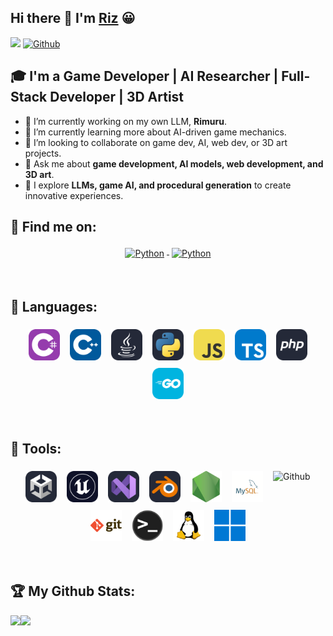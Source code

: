 ## Hi there 👋 I'm [Riz][website] 😀
![](https://visitor-badge.laobi.icu/badge?page_id=rizuruu.rizuruu) [![Github](https://img.shields.io/github/followers/rizuruu?label=Followers&logo=Github)](https://github.com/rizuruu)




## 🎓 I'm a Game Developer | AI Researcher | Full-Stack Developer | 3D Artist  

- 🔭 I’m currently working on my own LLM, **Rimuru**.  
- 🌱 I’m currently learning more about AI-driven game mechanics.  
- 👯 I’m looking to collaborate on game dev, AI, web dev, or 3D art projects.  
- 💬 Ask me about **game development, AI models, web development, and 3D art**.  
- 🤖 I explore **LLMs, game AI, and procedural generation** to create innovative experiences.  

## :email: Find me on:


<p align="center">
 <a href="https://beyondinfinitystudio.com" target="_blank" rel="noopener noreferrer"> <img src="https://beyondinfinitystudio.com/wp-content/uploads/2020/11/cropped-favicon-1.png" alt="Python" height="40" style="vertical-align:top; margin:4px"> </a>
 <a href="https://rimuruslime.com" target="_blank" rel="noopener noreferrer"> <img src="https://rimuruslime.com/wp-content/uploads/2025/05/cropped-rimuru_header.png" alt="Python" height="40" style="vertical-align:top; margin:4px"> </a>
</p>

<br />


## 🧰 Languages:
<p align="center">
<img src="https://raw.githubusercontent.com/tandpfun/skill-icons/65dea6c4eaca7da319e552c09f4cf5a9a8dab2c8/icons/CS.svg" alt="C#" height="50" style="vertical-align:top; margin:6px">
<img src="https://raw.githubusercontent.com/tandpfun/skill-icons/65dea6c4eaca7da319e552c09f4cf5a9a8dab2c8/icons/CPP.svg" alt="C++" height="50" style="vertical-align:top; margin:6px">
<img src="https://raw.githubusercontent.com/tandpfun/skill-icons/65dea6c4eaca7da319e552c09f4cf5a9a8dab2c8/icons/Java-Dark.svg" alt="Java" height="50" style="vertical-align:top; margin:6px">
<img src="https://raw.githubusercontent.com/tandpfun/skill-icons/65dea6c4eaca7da319e552c09f4cf5a9a8dab2c8/icons/Python-Dark.svg" alt="Python" height="50" style="vertical-align:top; margin:6px">
<img src="https://raw.githubusercontent.com/tandpfun/skill-icons/65dea6c4eaca7da319e552c09f4cf5a9a8dab2c8/icons/JavaScript.svg" alt="JavaScript" height="50" style="vertical-align:top; margin:6px">
<img src="https://raw.githubusercontent.com/tandpfun/skill-icons/65dea6c4eaca7da319e552c09f4cf5a9a8dab2c8/icons/TypeScript.svg" alt="TypeScript" height="50" style="vertical-align:top; margin:6px">
<img src="https://raw.githubusercontent.com/tandpfun/skill-icons/65dea6c4eaca7da319e552c09f4cf5a9a8dab2c8/icons/PHP-Dark.svg" alt="Php" height="50" style="vertical-align:top; margin:6px">
<img src="https://raw.githubusercontent.com/tandpfun/skill-icons/65dea6c4eaca7da319e552c09f4cf5a9a8dab2c8/icons/GoLang.svg" alt="Go" height="50" style="vertical-align:top; margin:6px">
</p>

<br />


## 🧰 Tools:
<p align="center">
<img src="https://raw.githubusercontent.com/tandpfun/skill-icons/65dea6c4eaca7da319e552c09f4cf5a9a8dab2c8/icons/Unity-Dark.svg" alt="Unity" height="50" style="vertical-align:top; margin:6px">
<img src="https://raw.githubusercontent.com/tandpfun/skill-icons/65dea6c4eaca7da319e552c09f4cf5a9a8dab2c8/icons/UnrealEngine.svg" alt="Unreal" height="50" style="vertical-align:top; margin:6px">
<img src="https://raw.githubusercontent.com/tandpfun/skill-icons/65dea6c4eaca7da319e552c09f4cf5a9a8dab2c8/icons/VisualStudio-Dark.svg" alt="VS" height="50" style="vertical-align:top; margin:6px">
<img src="https://raw.githubusercontent.com/tandpfun/skill-icons/65dea6c4eaca7da319e552c09f4cf5a9a8dab2c8/icons/Blender-Dark.svg" alt="Blender" height="50" style="vertical-align:top; margin:6px">
<img src="https://raw.githubusercontent.com/github/explore/80688e429a7d4ef2fca1e82350fe8e3517d3494d/topics/nodejs/nodejs.png" alt="NodeJS" height="50" style="vertical-align:top; margin:6px">
<img src="https://raw.githubusercontent.com/github/explore/80688e429a7d4ef2fca1e82350fe8e3517d3494d/topics/mysql/mysql.png" alt="MySQL" height="50" style="vertical-align:top; margin:6px">
<img src="https://cdn-icons-png.flaticon.com/512/5968/5968866.png" alt="Github" height="50" style="vertical-align:top; margin:6px">
<img src="https://raw.githubusercontent.com/github/explore/80688e429a7d4ef2fca1e82350fe8e3517d3494d/topics/git/git.png" alt="Git" height="50" style="vertical-align:top; margin:6px">
<img src="https://raw.githubusercontent.com/github/explore/80688e429a7d4ef2fca1e82350fe8e3517d3494d/topics/terminal/terminal.png" alt="Terminal" height="50" style="vertical-align:top; margin:6px">
<img src="https://raw.githubusercontent.com/github/explore/80688e429a7d4ef2fca1e82350fe8e3517d3494d/topics/linux/linux.png" alt="Linux" height="50" style="vertical-align:top; margin:6px" alt="Windows" height="50" style="vertical-align:top; margin:6px">
<img src="https://raw.githubusercontent.com/github/explore/80688e429a7d4ef2fca1e82350fe8e3517d3494d/topics/windows/windows.png" alt="Windows" height="50" style="vertical-align:top; margin:6px">

</p>

<br />



## :trophy: My Github Stats:

<!--
![GitHub stats](https://readme-stats-cfgj2cxdy.vercel.app/api?username=rizuruu&count_private=true&show_icons=true&theme=tokyonight)
![Top Langs](https://readme-stats-cfgj2cxdy.vercel.app/api/top-langs/?username=rizuruu&hide=php&theme=tokyonight)
-->
<div>
<a href="https://github-readme-stats-silk-six-16.vercel.app/api?username=rizuruu&theme=tokyonight&count_private=true">
  <img  align="left" src="https://github-readme-stats-silk-six-16.vercel.app/api?username=rizuruu&count_private=true&show_icons=true&theme=tokyonight&hide_border=true" />
</a>
<a href="https://github-readme-stats-silk-six-16.vercel.app/api/top-langs/?username=rizuruu&hide=css&theme=tokyonight">
  <img align="left" src="https://github-readme-stats-silk-six-16.vercel.app/api/top-langs/?username=rizuruu&hide=css&theme=tokyonight" />
</a>
</div>



[website]: https://beyondinfinitystudio.com



